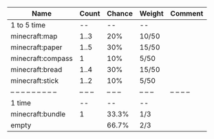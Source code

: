 | Name              | Count | Chance | Weight | Comment |
| ----------------- | ----- | ------ | ------ | ------- |
| 1 to 5 time       |    -- |     -- |     -- |         |
| minecraft:map     |  1..3 |    20% |  10/50 |         |
| minecraft:paper   |  1..5 |    30% |  15/50 |         |
| minecraft:compass |     1 |    10% |   5/50 |         |
| minecraft:bread   |  1..4 |    30% |  15/50 |         |
| minecraft:stick   |  1..2 |    10% |   5/50 |         |
| – – – – – – – – – | – – – | – – –  | – – –  | – – – – |
| 1 time            |    -- |     -- |     -- |         |
| minecraft:bundle  |     1 |  33.3% |    1/3 |         |
| empty             |       |  66.7% |    2/3 |         |
